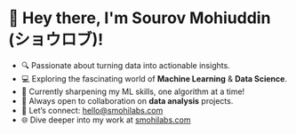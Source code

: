 # 👋 Hey there, I'm Sourov Mohiuddin (ショウロブ)!

- 🔍 Passionate about turning data into actionable insights.
- 💻 Exploring the fascinating world of **Machine Learning** & **Data Science**.
- 🚀 Currently sharpening my ML skills, one algorithm at a time!
- 🤝 Always open to collaboration on **data analysis** projects.
- 📧 Let’s connect: [hello@smohilabs.com](mailto:hello@smohilabs.com)
- 🌐 Dive deeper into my work at [smohilabs.com](http://smohilabs.com)

<!---
smohi/smohi is a ✨ special ✨ repository because its `README.md` (this file) appears on your GitHub profile.
You can click the Preview link to take a look at your changes.
--->

